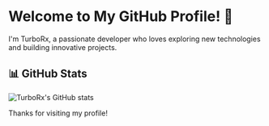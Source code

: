 # Welcome to My GitHub Profile! 👋

I'm TurboRx, a passionate developer who loves exploring new technologies and building innovative projects.

## 📊 GitHub Stats
![TurboRx's GitHub stats](https://github-readme-stats.vercel.app/api?username=TurboRx&show_icons=true&theme=radical&cache_seconds=1)

Thanks for visiting my profile!
